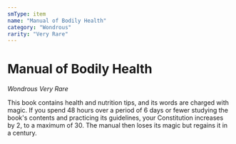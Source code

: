 ```yaml
---
smType: item
name: "Manual of Bodily Health"
category: "Wondrous"
rarity: "Very Rare"
---
```


# Manual of Bodily Health
*Wondrous Very Rare*

This book contains health and nutrition tips, and its words are charged with magic. If you spend 48 hours over a period of 6 days or fewer studying the book's contents and practicing its guidelines, your Constitution increases by 2, to a maximum of 30. The manual then loses its magic but regains it in a century.
